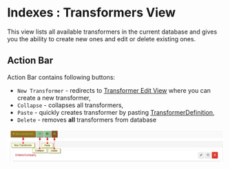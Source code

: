 # Indexes : Transformers View

This view lists all available transformers in the current database and gives you the ability to create new ones and edit or delete existing ones.

## Action Bar

Action Bar contains following buttons:

- `New Transformer` - redirects to [Transformer Edit View](../../../studio/overview/indexes/transformer-edit-view) where you can create a new transformer,
- `Collapse` - collapses all transformers,
- `Paste` - quickly creates transformer by pasting [TransformerDefinition](../../../glossary/transformer-definition),
- `Delete` - removes **all** transformers from database

![Figure 0. Studio. Transformers View. Action Bar.](images/transformers_view-action_bar-1.png)  
